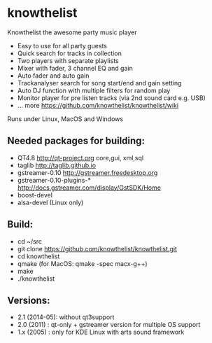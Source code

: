 knowthelist
===========

Knowthelist the awesome party music player

- Easy to use for all party guests
- Quick search for tracks in collection
- Two players with separate playlists
- Mixer with fader, 3 channel EQ and gain
- Auto fader and auto gain
- Trackanalyser search for song start/end and gain setting
- Auto DJ function with multiple filters  for random play 
- Monitor player for pre listen tracks (via 2nd sound card e.g. USB)
- ... more https://github.com/knowthelist/knowthelist/wiki

Runs under Linux, MacOS and Windows

Needed packages for building:
------------------
- QT4.8			http://qt-project.org
			core,gui,
			xml,sql 
- taglib		http://taglib.github.io 
- gstreamer-0.10	http://gstreamer.freedesktop.org 
- gstreamer-0.10-plugins-* http://docs.gstreamer.com/display/GstSDK/Home 
- boost-devel
- alsa-devel		(Linux only)

Build:
----------
- cd ~/src
- git clone https://github.com/knowthelist/knowthelist.git
- cd knowthelist
- qmake (for MacOS: qmake -spec macx-g++)
- make
- ./knowthelist

Versions:
----------
- 2.1 (2014-05):	without qt3support
- 2.0 (2011)   :	qt-only + gstreamer version for multiple OS support
- 1.x (2005)   :    only for KDE Linux	with arts sound framework
